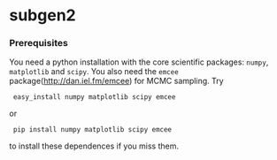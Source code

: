 # subgen2

### Prerequisites

You need a python installation with the core scientific packages: `numpy`, `matplotlib` and `scipy`.
You also need the `emcee` package(http://dan.iel.fm/emcee) for MCMC sampling. Try

     easy_install numpy matplotlib scipy emcee

or

     pip install numpy matplotlib scipy emcee

to install these dependences if you miss them.
